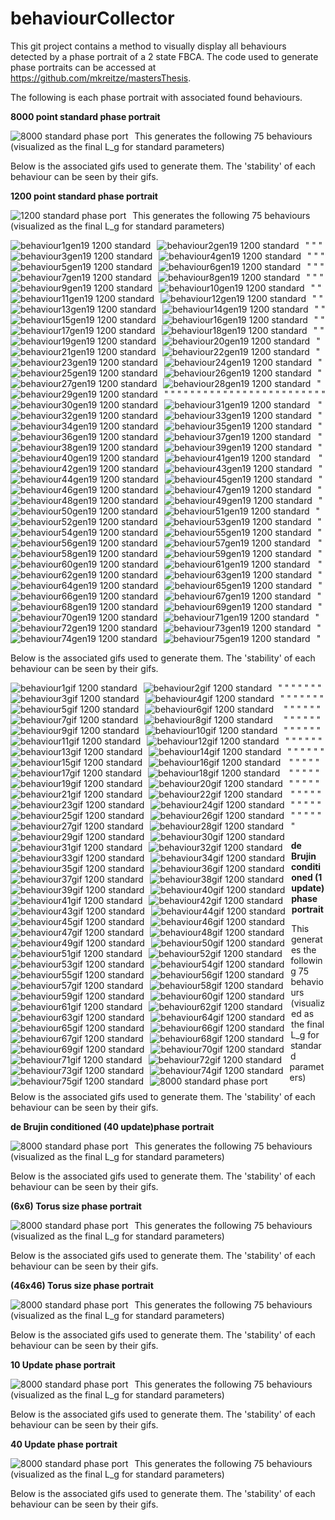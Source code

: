 # behaviourCollector
This git project contains a method to visually display all behaviours detected by a phase portrait of a 2 state FBCA. The code used to generate phase portraits can be accessed at https://github.com/mkreitze/mastersThesis.

The following is each phase portrait with associated found behaviours.

**8000 point standard phase portrait**

<img src="8000PhasePortDeci.png"
     alt="8000 standard phase port"
     style="float: left; margin-right: 10px;" />

This generates the following 75 behaviours (visualized as the final L_g for standard parameters)

Below is the associated gifs used to generate them. The 'stability' of each behaviour can be seen by their gifs.

**1200 point standard phase portrait**

<img src="1200PhasePortDeci.png"
     alt="1200 standard phase port"
     style="float: left; margin-right: 10px;" />

This generates the following 75 behaviours (visualized as the final L_g for standard parameters)

<img src="./1200PhasePortDecibRfile/behaviour1Gen19.png"
     alt="behaviour1gen19 1200 standard"
     style="float: left; margin-right: 10px;" />" <img src="./1200PhasePortDecibRfile/behaviour2Gen19.png"
     alt="behaviour2gen19 1200 standard"
     style="float: left; margin-right: 10px;" />"
<img src="./1200PhasePortDecibRfile/behaviour3Gen19.png"
     alt="behaviour3gen19 1200 standard"
     style="float: left; margin-right: 10px;" />"
<img src="./1200PhasePortDecibRfile/behaviour4Gen19.png"
     alt="behaviour4gen19 1200 standard"
     style="float: left; margin-right: 10px;" />"
<img src="./1200PhasePortDecibRfile/behaviour5Gen19.png"
     alt="behaviour5gen19 1200 standard"
     style="float: left; margin-right: 10px;" />"
<img src="./1200PhasePortDecibRfile/behaviour6Gen19.png"
     alt="behaviour6gen19 1200 standard"
     style="float: left; margin-right: 10px;" />"
<img src="./1200PhasePortDecibRfile/behaviour7Gen19.png"
     alt="behaviour7gen19 1200 standard"
     style="float: left; margin-right: 10px;" />"
<img src="./1200PhasePortDecibRfile/behaviour8Gen19.png"
     alt="behaviour8gen19 1200 standard"
     style="float: left; margin-right: 10px;" />"
<img src="./1200PhasePortDecibRfile/behaviour9Gen19.png"
     alt="behaviour9gen19 1200 standard"
     style="float: left; margin-right: 10px;" />"
<img src="./1200PhasePortDecibRfile/behaviour10Gen19.png"
     alt="behaviour10gen19 1200 standard"
     style="float: left; margin-right: 10px;" />"
<img src="./1200PhasePortDecibRfile/behaviour11Gen19.png"
     alt="behaviour11gen19 1200 standard"
     style="float: left; margin-right: 10px;" />"
<img src="./1200PhasePortDecibRfile/behaviour12Gen19.png"
     alt="behaviour12gen19 1200 standard"
     style="float: left; margin-right: 10px;" />"
<img src="./1200PhasePortDecibRfile/behaviour13Gen19.png"
     alt="behaviour13gen19 1200 standard"
     style="float: left; margin-right: 10px;" />"
<img src="./1200PhasePortDecibRfile/behaviour14Gen19.png"
     alt="behaviour14gen19 1200 standard"
     style="float: left; margin-right: 10px;" />"
<img src="./1200PhasePortDecibRfile/behaviour15Gen19.png"
     alt="behaviour15gen19 1200 standard"
     style="float: left; margin-right: 10px;" />"
<img src="./1200PhasePortDecibRfile/behaviour16Gen19.png"
     alt="behaviour16gen19 1200 standard"
     style="float: left; margin-right: 10px;" />"
<img src="./1200PhasePortDecibRfile/behaviour17Gen19.png"
     alt="behaviour17gen19 1200 standard"
     style="float: left; margin-right: 10px;" />"
<img src="./1200PhasePortDecibRfile/behaviour18Gen19.png"
     alt="behaviour18gen19 1200 standard"
     style="float: left; margin-right: 10px;" />"
<img src="./1200PhasePortDecibRfile/behaviour19Gen19.png"
     alt="behaviour19gen19 1200 standard"
     style="float: left; margin-right: 10px;" />"
<img src="./1200PhasePortDecibRfile/behaviour20Gen19.png"
     alt="behaviour20gen19 1200 standard"
     style="float: left; margin-right: 10px;" />"
<img src="./1200PhasePortDecibRfile/behaviour21Gen19.png"
     alt="behaviour21gen19 1200 standard"
     style="float: left; margin-right: 10px;" />"
<img src="./1200PhasePortDecibRfile/behaviour22Gen19.png"
     alt="behaviour22gen19 1200 standard"
     style="float: left; margin-right: 10px;" />"
<img src="./1200PhasePortDecibRfile/behaviour23Gen19.png"
     alt="behaviour23gen19 1200 standard"
     style="float: left; margin-right: 10px;" />"
<img src="./1200PhasePortDecibRfile/behaviour24Gen19.png"
     alt="behaviour24gen19 1200 standard"
     style="float: left; margin-right: 10px;" />"
<img src="./1200PhasePortDecibRfile/behaviour25Gen19.png"
     alt="behaviour25gen19 1200 standard"
     style="float: left; margin-right: 10px;" />"
<img src="./1200PhasePortDecibRfile/behaviour26Gen19.png"
     alt="behaviour26gen19 1200 standard"
     style="float: left; margin-right: 10px;" />"
<img src="./1200PhasePortDecibRfile/behaviour27Gen19.png"
     alt="behaviour27gen19 1200 standard"
     style="float: left; margin-right: 10px;" />"
<img src="./1200PhasePortDecibRfile/behaviour28Gen19.png"
     alt="behaviour28gen19 1200 standard"
     style="float: left; margin-right: 10px;" />"
<img src="./1200PhasePortDecibRfile/behaviour29Gen19.png"
     alt="behaviour29gen19 1200 standard"
     style="float: left; margin-right: 10px;" />"
<img src="./1200PhasePortDecibRfile/behaviour30Gen19.png"
     alt="behaviour30gen19 1200 standard"
     style="float: left; margin-right: 10px;" />"
<img src="./1200PhasePortDecibRfile/behaviour31Gen19.png"
     alt="behaviour31gen19 1200 standard"
     style="float: left; margin-right: 10px;" />"
<img src="./1200PhasePortDecibRfile/behaviour32Gen19.png"
     alt="behaviour32gen19 1200 standard"
     style="float: left; margin-right: 10px;" />"
<img src="./1200PhasePortDecibRfile/behaviour33Gen19.png"
     alt="behaviour33gen19 1200 standard"
     style="float: left; margin-right: 10px;" />"
<img src="./1200PhasePortDecibRfile/behaviour34Gen19.png"
     alt="behaviour34gen19 1200 standard"
     style="float: left; margin-right: 10px;" />"
<img src="./1200PhasePortDecibRfile/behaviour35Gen19.png"
     alt="behaviour35gen19 1200 standard"
     style="float: left; margin-right: 10px;" />"
<img src="./1200PhasePortDecibRfile/behaviour36Gen19.png"
     alt="behaviour36gen19 1200 standard"
     style="float: left; margin-right: 10px;" />"
<img src="./1200PhasePortDecibRfile/behaviour37Gen19.png"
     alt="behaviour37gen19 1200 standard"
     style="float: left; margin-right: 10px;" />"
<img src="./1200PhasePortDecibRfile/behaviour38Gen19.png"
     alt="behaviour38gen19 1200 standard"
     style="float: left; margin-right: 10px;" />"
<img src="./1200PhasePortDecibRfile/behaviour39Gen19.png"
     alt="behaviour39gen19 1200 standard"
     style="float: left; margin-right: 10px;" />"
<img src="./1200PhasePortDecibRfile/behaviour40Gen19.png"
     alt="behaviour40gen19 1200 standard"
     style="float: left; margin-right: 10px;" />"
<img src="./1200PhasePortDecibRfile/behaviour41Gen19.png"
     alt="behaviour41gen19 1200 standard"
     style="float: left; margin-right: 10px;" />"
<img src="./1200PhasePortDecibRfile/behaviour42Gen19.png"
     alt="behaviour42gen19 1200 standard"
     style="float: left; margin-right: 10px;" />"
<img src="./1200PhasePortDecibRfile/behaviour43Gen19.png"
     alt="behaviour43gen19 1200 standard"
     style="float: left; margin-right: 10px;" />"
<img src="./1200PhasePortDecibRfile/behaviour44Gen19.png"
     alt="behaviour44gen19 1200 standard"
     style="float: left; margin-right: 10px;" />"
<img src="./1200PhasePortDecibRfile/behaviour45Gen19.png"
     alt="behaviour45gen19 1200 standard"
     style="float: left; margin-right: 10px;" />"
<img src="./1200PhasePortDecibRfile/behaviour46Gen19.png"
     alt="behaviour46gen19 1200 standard"
     style="float: left; margin-right: 10px;" />"
<img src="./1200PhasePortDecibRfile/behaviour47Gen19.png"
     alt="behaviour47gen19 1200 standard"
     style="float: left; margin-right: 10px;" />"
<img src="./1200PhasePortDecibRfile/behaviour48Gen19.png"
     alt="behaviour48gen19 1200 standard"
     style="float: left; margin-right: 10px;" />"
<img src="./1200PhasePortDecibRfile/behaviour49Gen19.png"
     alt="behaviour49gen19 1200 standard"
     style="float: left; margin-right: 10px;" />"
<img src="./1200PhasePortDecibRfile/behaviour50Gen19.png"
     alt="behaviour50gen19 1200 standard"
     style="float: left; margin-right: 10px;" />"
<img src="./1200PhasePortDecibRfile/behaviour51Gen19.png"
     alt="behaviour51gen19 1200 standard"
     style="float: left; margin-right: 10px;" />"
<img src="./1200PhasePortDecibRfile/behaviour52Gen19.png"
     alt="behaviour52gen19 1200 standard"
     style="float: left; margin-right: 10px;" />"
<img src="./1200PhasePortDecibRfile/behaviour53Gen19.png"
     alt="behaviour53gen19 1200 standard"
     style="float: left; margin-right: 10px;" />"
<img src="./1200PhasePortDecibRfile/behaviour54Gen19.png"
     alt="behaviour54gen19 1200 standard"
     style="float: left; margin-right: 10px;" />"
<img src="./1200PhasePortDecibRfile/behaviour55Gen19.png"
     alt="behaviour55gen19 1200 standard"
     style="float: left; margin-right: 10px;" />"
<img src="./1200PhasePortDecibRfile/behaviour56Gen19.png"
     alt="behaviour56gen19 1200 standard"
     style="float: left; margin-right: 10px;" />"
<img src="./1200PhasePortDecibRfile/behaviour57Gen19.png"
     alt="behaviour57gen19 1200 standard"
     style="float: left; margin-right: 10px;" />"
<img src="./1200PhasePortDecibRfile/behaviour58Gen19.png"
     alt="behaviour58gen19 1200 standard"
     style="float: left; margin-right: 10px;" />"
<img src="./1200PhasePortDecibRfile/behaviour59Gen19.png"
     alt="behaviour59gen19 1200 standard"
     style="float: left; margin-right: 10px;" />"
<img src="./1200PhasePortDecibRfile/behaviour60Gen19.png"
     alt="behaviour60gen19 1200 standard"
     style="float: left; margin-right: 10px;" />"
<img src="./1200PhasePortDecibRfile/behaviour61Gen19.png"
     alt="behaviour61gen19 1200 standard"
     style="float: left; margin-right: 10px;" />"
<img src="./1200PhasePortDecibRfile/behaviour62Gen19.png"
     alt="behaviour62gen19 1200 standard"
     style="float: left; margin-right: 10px;" />"
<img src="./1200PhasePortDecibRfile/behaviour63Gen19.png"
     alt="behaviour63gen19 1200 standard"
     style="float: left; margin-right: 10px;" />"
<img src="./1200PhasePortDecibRfile/behaviour64Gen19.png"
     alt="behaviour64gen19 1200 standard"
     style="float: left; margin-right: 10px;" />"
<img src="./1200PhasePortDecibRfile/behaviour65Gen19.png"
     alt="behaviour65gen19 1200 standard"
     style="float: left; margin-right: 10px;" />"
<img src="./1200PhasePortDecibRfile/behaviour66Gen19.png"
     alt="behaviour66gen19 1200 standard"
     style="float: left; margin-right: 10px;" />"
<img src="./1200PhasePortDecibRfile/behaviour67Gen19.png"
     alt="behaviour67gen19 1200 standard"
     style="float: left; margin-right: 10px;" />"
<img src="./1200PhasePortDecibRfile/behaviour68Gen19.png"
     alt="behaviour68gen19 1200 standard"
     style="float: left; margin-right: 10px;" />"
<img src="./1200PhasePortDecibRfile/behaviour69Gen19.png"
     alt="behaviour69gen19 1200 standard"
     style="float: left; margin-right: 10px;" />"
<img src="./1200PhasePortDecibRfile/behaviour70Gen19.png"
     alt="behaviour70gen19 1200 standard"
     style="float: left; margin-right: 10px;" />"
<img src="./1200PhasePortDecibRfile/behaviour71Gen19.png"
     alt="behaviour71gen19 1200 standard"
     style="float: left; margin-right: 10px;" />"
<img src="./1200PhasePortDecibRfile/behaviour72Gen19.png"
     alt="behaviour72gen19 1200 standard"
     style="float: left; margin-right: 10px;" />"
<img src="./1200PhasePortDecibRfile/behaviour73Gen19.png"
     alt="behaviour73gen19 1200 standard"
     style="float: left; margin-right: 10px;" />"
<img src="./1200PhasePortDecibRfile/behaviour74Gen19.png"
     alt="behaviour74gen19 1200 standard"
     style="float: left; margin-right: 10px;" />"
<img src="./1200PhasePortDecibRfile/behaviour75Gen19.png"
     alt="behaviour75gen19 1200 standard"
     style="float: left; margin-right: 10px;" />"


Below is the associated gifs used to generate them. The 'stability' of each behaviour can be seen by their gifs.

<img src="./1200PhasePortDecibRfile/1.gif"
     alt="behaviour1gif 1200 standard"
     style="float: left; margin-right: 10px;" />"
<img src="./1200PhasePortDecibRfile/2.gif"
     alt="behaviour2gif 1200 standard"
     style="float: left; margin-right: 10px;" />"
<img src="./1200PhasePortDecibRfile/3.gif"
     alt="behaviour3gif 1200 standard"
     style="float: left; margin-right: 10px;" />"
<img src="./1200PhasePortDecibRfile/4.gif"
     alt="behaviour4gif 1200 standard"
     style="float: left; margin-right: 10px;" />"
<img src="./1200PhasePortDecibRfile/5.gif"
     alt="behaviour5gif 1200 standard"
     style="float: left; margin-right: 10px;" />"
<img src="./1200PhasePortDecibRfile/6.gif"
     alt="behaviour6gif 1200 standard"
     style="float: left; margin-right: 10px;" />"
<img src="./1200PhasePortDecibRfile/7.gif"
     alt="behaviour7gif 1200 standard"
     style="float: left; margin-right: 10px;" />"
<img src="./1200PhasePortDecibRfile/8.gif"
     alt="behaviour8gif 1200 standard"
     style="float: left; margin-right: 10px;" />"
<img src="./1200PhasePortDecibRfile/9.gif"
     alt="behaviour9gif 1200 standard"
     style="float: left; margin-right: 10px;" />"
<img src="./1200PhasePortDecibRfile/10.gif"
     alt="behaviour10gif 1200 standard"
     style="float: left; margin-right: 10px;" />"
<img src="./1200PhasePortDecibRfile/11.gif"
     alt="behaviour11gif 1200 standard"
     style="float: left; margin-right: 10px;" />"
<img src="./1200PhasePortDecibRfile/12.gif"
     alt="behaviour12gif 1200 standard"
     style="float: left; margin-right: 10px;" />"
<img src="./1200PhasePortDecibRfile/13.gif"
     alt="behaviour13gif 1200 standard"
     style="float: left; margin-right: 10px;" />"
<img src="./1200PhasePortDecibRfile/14.gif"
     alt="behaviour14gif 1200 standard"
     style="float: left; margin-right: 10px;" />"
<img src="./1200PhasePortDecibRfile/15.gif"
     alt="behaviour15gif 1200 standard"
     style="float: left; margin-right: 10px;" />"
<img src="./1200PhasePortDecibRfile/16.gif"
     alt="behaviour16gif 1200 standard"
     style="float: left; margin-right: 10px;" />"
<img src="./1200PhasePortDecibRfile/17.gif"
     alt="behaviour17gif 1200 standard"
     style="float: left; margin-right: 10px;" />"
<img src="./1200PhasePortDecibRfile/18.gif"
     alt="behaviour18gif 1200 standard"
     style="float: left; margin-right: 10px;" />"
<img src="./1200PhasePortDecibRfile/19.gif"
     alt="behaviour19gif 1200 standard"
     style="float: left; margin-right: 10px;" />"
<img src="./1200PhasePortDecibRfile/20.gif"
     alt="behaviour20gif 1200 standard"
     style="float: left; margin-right: 10px;" />"
<img src="./1200PhasePortDecibRfile/21.gif"
     alt="behaviour21gif 1200 standard"
     style="float: left; margin-right: 10px;" />"
<img src="./1200PhasePortDecibRfile/22.gif"
     alt="behaviour22gif 1200 standard"
     style="float: left; margin-right: 10px;" />"
<img src="./1200PhasePortDecibRfile/23.gif"
     alt="behaviour23gif 1200 standard"
     style="float: left; margin-right: 10px;" />"
<img src="./1200PhasePortDecibRfile/24.gif"
     alt="behaviour24gif 1200 standard"
     style="float: left; margin-right: 10px;" />"
<img src="./1200PhasePortDecibRfile/25.gif"
     alt="behaviour25gif 1200 standard"
     style="float: left; margin-right: 10px;" />"
<img src="./1200PhasePortDecibRfile/26.gif"
     alt="behaviour26gif 1200 standard"
     style="float: left; margin-right: 10px;" />"
<img src="./1200PhasePortDecibRfile/27.gif"
     alt="behaviour27gif 1200 standard"
     style="float: left; margin-right: 10px;" />"
<img src="./1200PhasePortDecibRfile/28.gif"
     alt="behaviour28gif 1200 standard"
     style="float: left; margin-right: 10px;" />"
<img src="./1200PhasePortDecibRfile/29.gif"
     alt="behaviour29gif 1200 standard"
     style="float: left; margin-right: 10px;" />"
<img src="./1200PhasePortDecibRfile/30.gif"
     alt="behaviour30gif 1200 standard"
     style="float: left; margin-right: 10px;" />"
<img src="./1200PhasePortDecibRfile/31.gif"
     alt="behaviour31gif 1200 standard"
     style="float: left; margin-right: 10px;" />"
<img src="./1200PhasePortDecibRfile/32.gif"
     alt="behaviour32gif 1200 standard"
     style="float: left; margin-right: 10px;" />"
<img src="./1200PhasePortDecibRfile/33.gif"
     alt="behaviour33gif 1200 standard"
     style="float: left; margin-right: 10px;" />"
<img src="./1200PhasePortDecibRfile/34.gif"
     alt="behaviour34gif 1200 standard"
     style="float: left; margin-right: 10px;" />"
<img src="./1200PhasePortDecibRfile/35.gif"
     alt="behaviour35gif 1200 standard"
     style="float: left; margin-right: 10px;" />"
<img src="./1200PhasePortDecibRfile/36.gif"
     alt="behaviour36gif 1200 standard"
     style="float: left; margin-right: 10px;" />"
<img src="./1200PhasePortDecibRfile/37.gif"
     alt="behaviour37gif 1200 standard"
     style="float: left; margin-right: 10px;" />"
<img src="./1200PhasePortDecibRfile/38.gif"
     alt="behaviour38gif 1200 standard"
     style="float: left; margin-right: 10px;" />"
<img src="./1200PhasePortDecibRfile/39.gif"
     alt="behaviour39gif 1200 standard"
     style="float: left; margin-right: 10px;" />"
<img src="./1200PhasePortDecibRfile/40.gif"
     alt="behaviour40gif 1200 standard"
     style="float: left; margin-right: 10px;" />"
<img src="./1200PhasePortDecibRfile/41.gif"
     alt="behaviour41gif 1200 standard"
     style="float: left; margin-right: 10px;" />"
<img src="./1200PhasePortDecibRfile/42.gif"
     alt="behaviour42gif 1200 standard"
     style="float: left; margin-right: 10px;" />"
<img src="./1200PhasePortDecibRfile/43.gif"
     alt="behaviour43gif 1200 standard"
     style="float: left; margin-right: 10px;" />"
<img src="./1200PhasePortDecibRfile/44.gif"
     alt="behaviour44gif 1200 standard"
     style="float: left; margin-right: 10px;" />"
<img src="./1200PhasePortDecibRfile/45.gif"
     alt="behaviour45gif 1200 standard"
     style="float: left; margin-right: 10px;" />"
<img src="./1200PhasePortDecibRfile/46.gif"
     alt="behaviour46gif 1200 standard"
     style="float: left; margin-right: 10px;" />"
<img src="./1200PhasePortDecibRfile/47.gif"
     alt="behaviour47gif 1200 standard"
     style="float: left; margin-right: 10px;" />"
<img src="./1200PhasePortDecibRfile/48.gif"
     alt="behaviour48gif 1200 standard"
     style="float: left; margin-right: 10px;" />"
<img src="./1200PhasePortDecibRfile/49.gif"
     alt="behaviour49gif 1200 standard"
     style="float: left; margin-right: 10px;" />"
<img src="./1200PhasePortDecibRfile/50.gif"
     alt="behaviour50gif 1200 standard"
     style="float: left; margin-right: 10px;" />"
<img src="./1200PhasePortDecibRfile/51.gif"
     alt="behaviour51gif 1200 standard"
     style="float: left; margin-right: 10px;" />"
<img src="./1200PhasePortDecibRfile/52.gif"
     alt="behaviour52gif 1200 standard"
     style="float: left; margin-right: 10px;" />"
<img src="./1200PhasePortDecibRfile/53.gif"
     alt="behaviour53gif 1200 standard"
     style="float: left; margin-right: 10px;" />"
<img src="./1200PhasePortDecibRfile/54.gif"
     alt="behaviour54gif 1200 standard"
     style="float: left; margin-right: 10px;" />"
<img src="./1200PhasePortDecibRfile/55.gif"
     alt="behaviour55gif 1200 standard"
     style="float: left; margin-right: 10px;" />"
<img src="./1200PhasePortDecibRfile/56.gif"
     alt="behaviour56gif 1200 standard"
     style="float: left; margin-right: 10px;" />"
<img src="./1200PhasePortDecibRfile/57.gif"
     alt="behaviour57gif 1200 standard"
     style="float: left; margin-right: 10px;" />"
<img src="./1200PhasePortDecibRfile/58.gif"
     alt="behaviour58gif 1200 standard"
     style="float: left; margin-right: 10px;" />"
<img src="./1200PhasePortDecibRfile/59.gif"
     alt="behaviour59gif 1200 standard"
     style="float: left; margin-right: 10px;" />"
<img src="./1200PhasePortDecibRfile/60.gif"
     alt="behaviour60gif 1200 standard"
     style="float: left; margin-right: 10px;" />"
<img src="./1200PhasePortDecibRfile/61.gif"
     alt="behaviour61gif 1200 standard"
     style="float: left; margin-right: 10px;" />"
<img src="./1200PhasePortDecibRfile/62.gif"
     alt="behaviour62gif 1200 standard"
     style="float: left; margin-right: 10px;" />"
<img src="./1200PhasePortDecibRfile/63.gif"
     alt="behaviour63gif 1200 standard"
     style="float: left; margin-right: 10px;" />"
<img src="./1200PhasePortDecibRfile/64.gif"
     alt="behaviour64gif 1200 standard"
     style="float: left; margin-right: 10px;" />"
<img src="./1200PhasePortDecibRfile/65.gif"
     alt="behaviour65gif 1200 standard"
     style="float: left; margin-right: 10px;" />"
<img src="./1200PhasePortDecibRfile/66.gif"
     alt="behaviour66gif 1200 standard"
     style="float: left; margin-right: 10px;" />"
<img src="./1200PhasePortDecibRfile/67.gif"
     alt="behaviour67gif 1200 standard"
     style="float: left; margin-right: 10px;" />"
<img src="./1200PhasePortDecibRfile/68.gif"
     alt="behaviour68gif 1200 standard"
     style="float: left; margin-right: 10px;" />"
<img src="./1200PhasePortDecibRfile/69.gif"
     alt="behaviour69gif 1200 standard"
     style="float: left; margin-right: 10px;" />"
<img src="./1200PhasePortDecibRfile/70.gif"
     alt="behaviour70gif 1200 standard"
     style="float: left; margin-right: 10px;" />"
<img src="./1200PhasePortDecibRfile/71.gif"
     alt="behaviour71gif 1200 standard"
     style="float: left; margin-right: 10px;" />"
<img src="./1200PhasePortDecibRfile/72.gif"
     alt="behaviour72gif 1200 standard"
     style="float: left; margin-right: 10px;" />"
<img src="./1200PhasePortDecibRfile/73.gif"
     alt="behaviour73gif 1200 standard"
     style="float: left; margin-right: 10px;" />"
<img src="./1200PhasePortDecibRfile/74.gif"
     alt="behaviour74gif 1200 standard"
     style="float: left; margin-right: 10px;" />"
<img src="./1200PhasePortDecibRfile/75.gif"
     alt="behaviour75gif 1200 standard"
     style="float: left; margin-right: 10px;" />"

**de Brujin conditioned (1 update) phase portrait**

<img src="8000PhasePortDeci.png"
     alt="8000 standard phase port"
     style="float: left; margin-right: 10px;" />

This generates the following 75 behaviours (visualized as the final L_g for standard parameters)

Below is the associated gifs used to generate them. The 'stability' of each behaviour can be seen by their gifs.

**de Brujin conditioned (40 update)phase portrait**

<img src="8000PhasePortDeci.png"
     alt="8000 standard phase port"
     style="float: left; margin-right: 10px;" />

This generates the following 75 behaviours (visualized as the final L_g for standard parameters)

Below is the associated gifs used to generate them. The 'stability' of each behaviour can be seen by their gifs.

**(6x6) Torus size phase portrait**

<img src="8000PhasePortDeci.png"
     alt="8000 standard phase port"
     style="float: left; margin-right: 10px;" />

This generates the following 75 behaviours (visualized as the final L_g for standard parameters)

Below is the associated gifs used to generate them. The 'stability' of each behaviour can be seen by their gifs.

**(46x46) Torus size phase portrait**

<img src="8000PhasePortDeci.png"
     alt="8000 standard phase port"
     style="float: left; margin-right: 10px;" />

This generates the following 75 behaviours (visualized as the final L_g for standard parameters)

Below is the associated gifs used to generate them. The 'stability' of each behaviour can be seen by their gifs.

**10 Update phase portrait**

<img src="8000PhasePortDeci.png"
     alt="8000 standard phase port"
     style="float: left; margin-right: 10px;" />

This generates the following 75 behaviours (visualized as the final L_g for standard parameters)

Below is the associated gifs used to generate them. The 'stability' of each behaviour can be seen by their gifs.

**40 Update phase portrait**

<img src="8000PhasePortDeci.png"
     alt="8000 standard phase port"
     style="float: left; margin-right: 10px;" />

This generates the following 75 behaviours (visualized as the final L_g for standard parameters)

Below is the associated gifs used to generate them. The 'stability' of each behaviour can be seen by their gifs.
     
